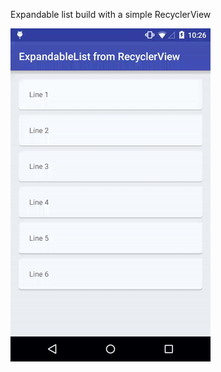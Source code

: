 Expandable list build with a simple RecyclerView

![Video](video_readme.gif "Expandable list build up on a simple RecyclerView")
